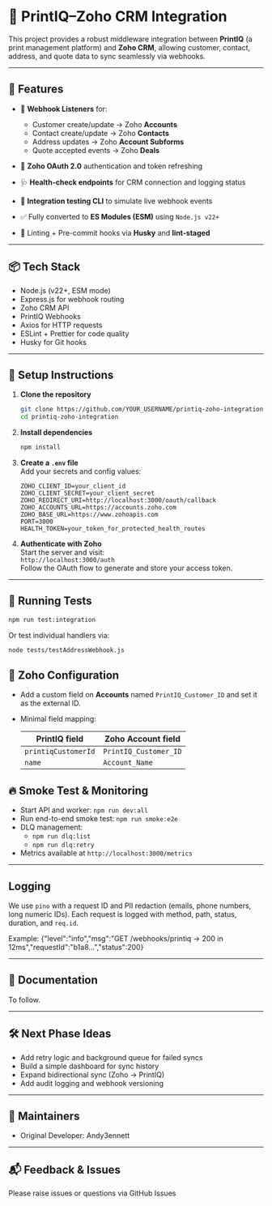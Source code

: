 # 🧩 PrintIQ–Zoho CRM Integration

This project provides a robust middleware integration between **PrintIQ** (a print management platform) and **Zoho CRM**, allowing customer, contact, address, and quote data to sync seamlessly via webhooks.

---

## 🚀 Features

- 🔁 **Webhook Listeners** for:

  - Customer create/update → Zoho **Accounts**
  - Contact create/update → Zoho **Contacts**
  - Address updates → Zoho **Account Subforms**
  - Quote accepted events → Zoho **Deals**

- 🔐 **Zoho OAuth 2.0** authentication and token refreshing
- 🩺 **Health-check endpoints** for CRM connection and logging status
- 🧪 **Integration testing CLI** to simulate live webhook events
- ✅ Fully converted to **ES Modules (ESM)** using `Node.js v22+`
- 🧹 Linting + Pre-commit hooks via **Husky** and **lint-staged**

---

## 📦 Tech Stack

- Node.js (v22+, ESM mode)
- Express.js for webhook routing
- Zoho CRM API
- PrintIQ Webhooks
- Axios for HTTP requests
- ESLint + Prettier for code quality
- Husky for Git hooks

---

## 🔧 Setup Instructions

1. **Clone the repository**

   ```bash
   git clone https://github.com/YOUR_USERNAME/printiq-zoho-integration.git
   cd printiq-zoho-integration
   ```

2. **Install dependencies**

   ```bash
   npm install
   ```

3. **Create a `.env` file**  
   Add your secrets and config values:

   ```
   ZOHO_CLIENT_ID=your_client_id
   ZOHO_CLIENT_SECRET=your_client_secret
   ZOHO_REDIRECT_URI=http://localhost:3000/oauth/callback
   ZOHO_ACCOUNTS_URL=https://accounts.zoho.com
   ZOHO_BASE_URL=https://www.zohoapis.com
   PORT=3000
   HEALTH_TOKEN=your_token_for_protected_health_routes
   ```

4. **Authenticate with Zoho**  
   Start the server and visit:  
   `http://localhost:3000/auth`  
   Follow the OAuth flow to generate and store your access token.

---

## 🧪 Running Tests

```bash
npm run test:integration
```

Or test individual handlers via:

```bash
node tests/testAddressWebhook.js
```

## 🔩 Zoho Configuration

- Add a custom field on **Accounts** named `PrintIQ_Customer_ID` and set it as the external ID.
- Minimal field mapping:

  | PrintIQ field       | Zoho Account field    |
  | ------------------- | --------------------- |
  | `printiqCustomerId` | `PrintIQ_Customer_ID` |
  | `name`              | `Account_Name`        |

## 🔥 Smoke Test & Monitoring

- Start API and worker: `npm run dev:all`
- Run end-to-end smoke test: `npm run smoke:e2e`
- DLQ management:
  - `npm run dlq:list`
  - `npm run dlq:retry`
- Metrics available at `http://localhost:3000/metrics`

---

## Logging

We use `pino` with a request ID and PII redaction (emails, phone numbers, long numeric IDs).
Each request is logged with method, path, status, duration, and `req.id`.

Example:
{"level":"info","msg":"GET /webhooks/printiq -> 200 in 12ms","requestId":"b1a8...","status":200}

---

## 📄 Documentation

To follow.

---

## 🛠 Next Phase Ideas

- Add retry logic and background queue for failed syncs
- Build a simple dashboard for sync history
- Expand bidirectional sync (Zoho → PrintIQ)
- Add audit logging and webhook versioning

---

## 👥 Maintainers

- Original Developer: Andy3ennett

---

## 📬 Feedback & Issues

Please raise issues or questions via GitHub Issues
